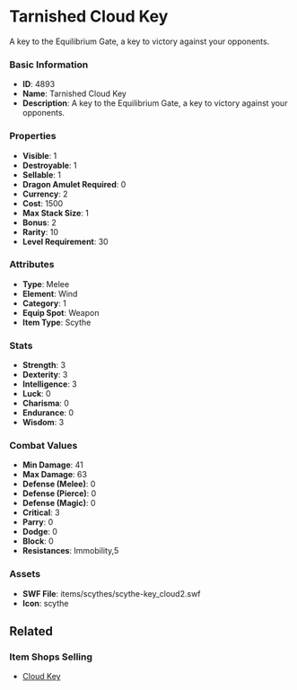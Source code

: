 # Tarnished Cloud Key

A key to the Equilibrium Gate, a key to victory against your opponents.

### Basic Information

- **ID**: 4893
- **Name**: Tarnished Cloud Key
- **Description**: A key to the Equilibrium Gate, a key to victory against your opponents.

### Properties

- **Visible**: 1
- **Destroyable**: 1
- **Sellable**: 1
- **Dragon Amulet Required**: 0
- **Currency**: 2
- **Cost**: 1500
- **Max Stack Size**: 1
- **Bonus**: 2
- **Rarity**: 10
- **Level Requirement**: 30

### Attributes

- **Type**: Melee
- **Element**: Wind
- **Category**: 1
- **Equip Spot**: Weapon
- **Item Type**: Scythe

### Stats

- **Strength**: 3
- **Dexterity**: 3
- **Intelligence**: 3
- **Luck**: 0
- **Charisma**: 0
- **Endurance**: 0
- **Wisdom**: 3

### Combat Values

- **Min Damage**: 41
- **Max Damage**: 63
- **Defense (Melee)**: 0
- **Defense (Pierce)**: 0
- **Defense (Magic)**: 0
- **Critical**: 3
- **Parry**: 0
- **Dodge**: 0
- **Block**: 0
- **Resistances**: Immobility,5

### Assets

- **SWF File**: items/scythes/scythe-key_cloud2.swf
- **Icon**: scythe

## Related

### Item Shops Selling

- [Cloud Key](../item-shops/174-cloud-key.md)

